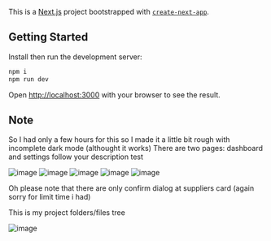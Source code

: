 This is a [Next.js](https://nextjs.org) project bootstrapped with [`create-next-app`](https://nextjs.org/docs/pages/api-reference/create-next-app).

## Getting Started
Install then run the development server:

```bash
npm i
npm run dev
```

Open [http://localhost:3000](http://localhost:3000) with your browser to see the result.

## Note
So I had only a few hours for this so I made it a little bit rough with incomplete dark mode (althought it works)
There are two pages: dashboard and settings follow your description test

![image](https://github.com/user-attachments/assets/c40f501c-96a4-4024-9c47-dd181f566fec)
![image](https://github.com/user-attachments/assets/1e3b0385-cbff-49ce-8924-0e85c64d89f3)
![image](https://github.com/user-attachments/assets/045d2604-77ff-41ac-b0aa-82aa772f4fa4)
![image](https://github.com/user-attachments/assets/6694d6f2-1e1a-47c6-b34f-51a52cb69641)
![image](https://github.com/user-attachments/assets/04afef98-7944-4ff3-a757-17acb4fe3b9a)

Oh please note that there are only confirm dialog at suppliers card (again sorry for limit time i had)

This is my project folders/files tree

![image](https://github.com/user-attachments/assets/36afa518-d369-4530-b572-157650cc1860)



